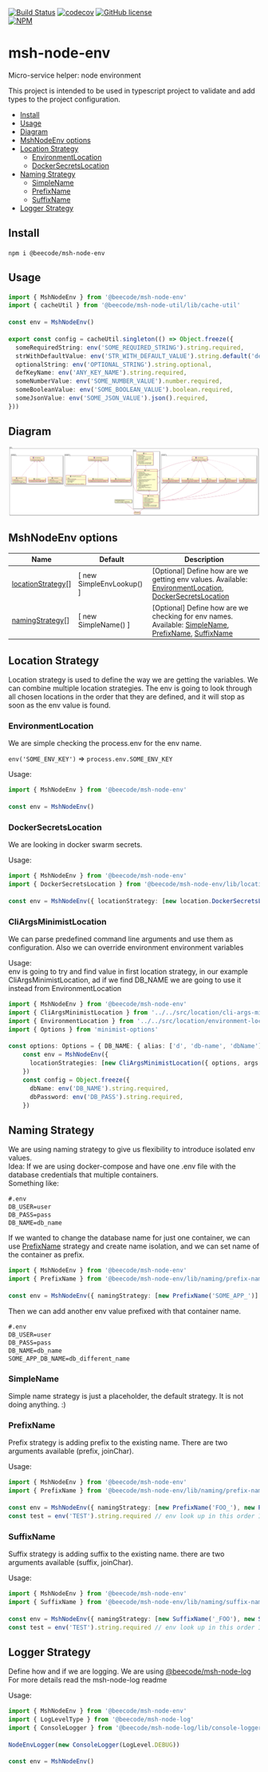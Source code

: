 [![Build Status](https://beecode.semaphoreci.com/badges/msh-node-env/branches/main.svg?style=shields)](https://beecode.semaphoreci.com/projects/msh-node-env)
[![codecov](https://codecov.io/gh/beecode-rs/msh-node-env/branch/main/graph/badge.svg?token=fHc0YaxEiB)](https://codecov.io/gh/beecode-rs/msh-node-env)
[![GitHub license](https://img.shields.io/github/license/beecode-rs/msh-node-env)](https://github.com/beecode-rs/msh-node-env/blob/main/LICENSE)  
[![NPM](https://nodei.co/npm/@beecode/msh-node-env.png)](https://nodei.co/npm/@beecode/msh-node-env)

# msh-node-env

Micro-service helper: node environment

This project is intended to be used in typescript project to validate and add types to the project configuration.

<!-- toc -->

- [Install](#install)
- [Usage](#usage)
- [Diagram](#diagram)
- [MshNodeEnv options](#mshnodeenv-options)
- [Location Strategy](#location-strategy)
  * [EnvironmentLocation](#environmentlocation)
  * [DockerSecretsLocation](#dockersecretslocation)
- [Naming Strategy](#naming-strategy)
  * [SimpleName](#simplename)
  * [PrefixName](#prefixname)
  * [SuffixName](#suffixname)
- [Logger Strategy](#logger-strategy)

<!-- tocstop -->

## Install

`npm i @beecode/msh-node-env`

## Usage

```typescript
import { MshNodeEnv } from '@beecode/msh-node-env'
import { cacheUtil } from '@beecode/msh-node-util/lib/cache-util'

const env = MshNodeEnv()

export const config = cacheUtil.singleton(() => Object.freeze({
  someRequiredString: env('SOME_REQUIRED_STRING').string.required,
  strWithDefaultValue: env('STR_WITH_DEFAULT_VALUE').string.default('default-value').required,
  optionalString: env('OPTIONAL_STRING').string.optional,
  defKeyName: env('ANY_KEY_NAME').string.required,
  someNumberValue: env('SOME_NUMBER_VALUE').number.required,
  someBooleanValue: env('SOME_BOOLEAN_VALUE').boolean.required,
  someJsonValue: env('SOME_JSON_VALUE').json().required,
}))
```

## Diagram

![vision-diagram](resource/doc/vision/vision.svg)

## MshNodeEnv options

| Name                                     | Default                   | Description                                                                                                                                              |
| ---------------------------------------- | ------------------------- | -------------------------------------------------------------------------------------------------------------------------------------------------------- |
| [locationStrategy](#location-strategy)[] | [ new SimpleEnvLookup() ] | [Optional] Define how are we getting env values. Available: [EnvironmentLocation](#environmentlocation), [DockerSecretsLocation](#dockersecretslocation) |
| [namingStrategy](#naming-strategy)[]     | [ new SimpleName() ]      | [Optional] Define how are we checking for env names. Available: [SimpleName](#simplename), [PrefixName](#prefixname), [SuffixName](#suffixname)          |

## Location Strategy

Location strategy is used to define the way we are getting the variables. We can combine multiple location strategies. The env is
going to look through all chosen locations in the order that they are defined, and it will stop as soon as the env value is found.

### EnvironmentLocation

We are simple checking the process.env for the env name.

`env('SOME_ENV_KEY')` => `process.env.SOME_ENV_KEY`

Usage:
```typescript
import { MshNodeEnv } from '@beecode/msh-node-env'

const env = MshNodeEnv()
```

### DockerSecretsLocation

We are looking in docker swarm secrets.

Usage:

```typescript
import { MshNodeEnv } from '@beecode/msh-node-env'
import { DockerSecretsLocation } from '@beecode/msh-node-env/lib/location/docker-secrets-location'

const env = MshNodeEnv({ locationStrategy: [new location.DockerSecretsLocation()] })
```

### CliArgsMinimistLocation

We can parse predefined command line arguments and use them as configuration. Also we can override environment environment variables

Usage:  
env is going to try and find value in first location strategy, in our example CliArgsMinimistLocation, ad if we find DB_NAME we are going to use it instead from EnvironmentLocation
```typescript
import { MshNodeEnv } from '@beecode/msh-node-env'
import { CliArgsMinimistLocation } from '../../src/location/cli-args-minimist-location'
import { EnvironmentLocation } from '../../src/location/environment-location'
import { Options } from 'minimist-options'

const options: Options = { DB_NAME: { alias: ['d', 'db-name', 'dbName'], type: 'string' } }
    const env = MshNodeEnv({
      locationStrategies: [new CliArgsMinimistLocation({ options, args: args.slice(2) }), new EnvironmentLocation()],
    })
    const config = Object.freeze({
      dbName: env('DB_NAME').string.required,
      dbPassword: env('DB_PASS').string.required,
    })
```

## Naming Strategy

We are using naming strategy to give us flexibility to introduce isolated env values.  
Idea: If we are using docker-compose and have one .env file with the database credentials that multiple containers.  
Something like:

```dotenv
#.env
DB_USER=user
DB_PASS=pass
DB_NAME=db_name
```

If we wanted to change the database name for just one container, we can use [PrefixName](#prefixname) strategy and create name
isolation, and we can set name of the container as prefix.

```typescript
import { MshNodeEnv } from '@beecode/msh-node-env'
import { PrefixName } from '@beecode/msh-node-env/lib/naming/prefix-name'

const env = MshNodeEnv({ namingStrategy: [new PrefixName('SOME_APP_')] })
```

Then we can add another env value prefixed with that container name.

```dotenv
#.env
DB_USER=user
DB_PASS=pass
DB_NAME=db_name
SOME_APP_DB_NAME=db_different_name
```

### SimpleName

Simple name strategy is just a placeholder, the default strategy. It is not doing anything. :)

### PrefixName

Prefix strategy is adding prefix to the existing name. There are two arguments available (prefix, joinChar).

Usage:

```typescript
import { MshNodeEnv } from '@beecode/msh-node-env'
import { PrefixName } from '@beecode/msh-node-env/lib/naming/prefix-name'

const env = MshNodeEnv({ namingStrategy: [new PrefixName('FOO_'), new PrefixName('BAR_')] })
const test = env('TEST').string.required // env look up in this order 1) BAR_FOO_TEST, 2) FOO_TEST, 3) TEST
```

### SuffixName

Suffix strategy is adding suffix to the existing name. there are two arguments available (suffix, joinChar).

Usage:

```typescript
import { MshNodeEnv } from '@beecode/msh-node-env'
import { SuffixName } from '@beecode/msh-node-env/lib/naming/suffix-name'

const env = MshNodeEnv({ namingStrategy: [new SuffixName('_FOO'), new SuffixName('_BAR')] })
const test = env('TEST').string.required // env look up in this order 1) TEST_FOO_BAR, 2) TEST_FOO, 3) TEST
```

## Logger Strategy

Define how and if we are logging. We are using [@beecode/msh-node-log](https://github.com/beecode-rs/msh-node-log)
For more details read the msh-node-log readme

Usage:

```typescript
import { MshNodeEnv } from '@beecode/msh-node-env'
import { LogLevelType } from '@beecode/msh-node-log'
import { ConsoleLogger } from '@beecode/msh-node-log/lib/console-logger'

NodeEnvLogger(new ConsoleLogger(LogLevel.DEBUG))

const env = MshNodeEnv()
```
